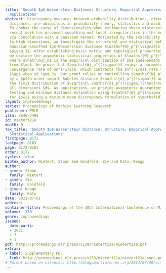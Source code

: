 ```yaml
---
title: 'Smooth $p$-Wasserstein Distance: Structure, Empirical Approximation, and Statistical
  Applications'
abstract: Discrepancy measures between probability distributions, often termed statistical
  distances, are ubiquitous in probability theory, statistics and machine learning.
  To combat the curse of dimensionality when estimating these distances from data,
  recent work has proposed smoothing out local irregularities in the measured distributions
  via convolution with a Gaussian kernel. Motivated by the scalability of this framework
  to high dimensions, we investigate the structural and statistical behavior of the
  Gaussian-smoothed $p$-Wasserstein distance $\mathsf{W}_p^{(\sigma)}$, for arbitrary
  $p\geq 1$. After establishing basic metric and topological properties of $\mathsf{W}_p^{(\sigma)}$,
  we explore the asymptotic statistical properties of $\mathsf{W}_p^{(\sigma)}(\hat{\mu}_n,\mu)$,
  where $\hat{\mu}_n$ is the empirical distribution of $n$ independent observations
  from $\mu$. We prove that $\mathsf{W}_p^{(\sigma)}$ enjoys a parametric empirical
  convergence rate of $n^{-1/2}$, which contrasts the $n^{-1/d}$ rate for unsmoothed
  $\Wp$ when $d \geq 3$. Our proof relies on controlling $\mathsf{W}_p^{(\sigma)}$
  by a $p$th-order smooth Sobolev distance $\mathsf{d}_p^{(\sigma)}$ and deriving
  the limit distribution of $\sqrt{n}\,\mathsf{d}_p^{(\sigma)}(\hat{\mu}_n,\mu)$ for
  all dimensions $d$. As applications, we provide asymptotic guarantees for two-sample
  testing and minimum distance estimation using $\mathsf{W}_p^{(\sigma)}$, with experiments
  for $p=2$ using a maximum mean discrepancy formulation of $\mathsf{d}_2^{(\sigma)}$.
layout: inproceedings
series: Proceedings of Machine Learning Research
publisher: PMLR
issn: 2640-3498
id: nietert21a
month: 0
tex_title: 'Smooth $p$-Wasserstein Distance: Structure, Empirical Approximation, and
  Statistical Applications'
firstpage: 8172
lastpage: 8183
page: 8172-8183
order: 8172
cycles: false
bibtex_author: Nietert, Sloan and Goldfeld, Ziv and Kato, Kengo
author:
- given: Sloan
  family: Nietert
- given: Ziv
  family: Goldfeld
- given: Kengo
  family: Kato
date: 2021-07-01
address:
container-title: Proceedings of the 38th International Conference on Machine Learning
volume: '139'
genre: inproceedings
issued:
  date-parts:
  - 2021
  - 7
  - 1
pdf: http://proceedings.mlr.press/v139/nietert21a/nietert21a.pdf
extras:
- label: Supplementary PDF
  link: http://proceedings.mlr.press/v139/nietert21a/nietert21a-supp.pdf
# Format based on citeproc: http://blog.martinfenner.org/2013/07/30/citeproc-yaml-for-bibliographies/
---
```

